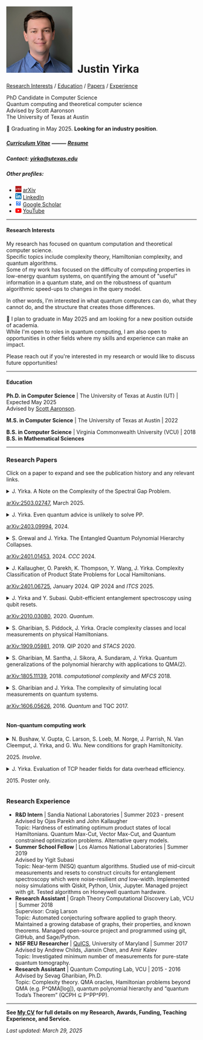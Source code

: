 # <img src="./Headshot1.jpg" style="height: 175px;" />&nbsp; Justin Yirka

[Research Interests](#research-interests) / [Education](#education) / [Papers](#research-papers) / [Experience](#research-experience)

PhD Candidate in Computer Science  
Quantum computing and theoretical computer science  
Advised by Scott Aaronson  
The University of Texas at Austin

📢 Graduating in May 2025. **Looking for an industry position**.

##### [Curriculum Vitae](./CV_JYirka.pdf) ⸻ [Resume](./resume_JustinYirka_quantum.pdf)

##### Contact: [yirka@utexas.edu](mailto:yirka@utexas.edu)

##### Other profiles:

  - <img src="./logos/arxiv.jpg" width="16"> [arXiv](https://arxiv.org/a/yirka_j_1.html)
  - <img src="./logos/linkedin.png" width="16"> [LinkedIn](https://www.linkedin.com/in/justinyirka/)
  - <img src="./logos/googlescholar.png" width="16"> [Google Scholar](https://scholar.google.com/citations?user=UxIpR_UAAAAJ)
  - <img src="./logos/youtube.png" width="16"> [YouTube](https://www.youtube.com/@JustinYirka/playlists)

***

#### Research Interests
My research has focused on quantum computation and theoretical computer science.  
Specific topics include complexity theory, Hamiltonian complexity, and quantum algorithms.  
Some of my work has focused on the difficulty of computing properties in low-energy quantum systems, on quantifying the amount of "useful" information in a quantum state, and on the robustness of quantum algorithmic speed-ups to changes in the query model.

In other words, I'm interested in what quantum computers can do, what they cannot do, and the structure that creates those differences.

📢 I plan to graduate in May 2025 and am looking for a new position outside of academia.  
While I'm open to roles in quantum computing, I am also open to opportunities in other fields where my skills and experience can make an impact.

Please reach out if you're interested in my research or would like to discuss future opportunities!

***

#### Education
**Ph.D. in Computer Science** \| The University of Texas at Austin (UT) \| Expected May 2025  
Advised by [Scott Aaronson](https://www.scottaaronson.com/).

**M.S. in Computer Science** \| The University of Texas at Austin \| 2022

**B.S. in Computer Science**  \| Virginia Commonwealth University (VCU) \| 2018  
**B.S. in Mathematical Sciences**  

***

### Research Papers
Click on a paper to expand and see the publication history and any relevant links.

<details>
<summary>
J. Yirka. A Note on the Complexity of the Spectral Gap Problem.
<p dir="auto"><a href="https://arxiv.org/abs/2503.02747" rel="nofollow">arXiv:2503.02747</a>, March 2025.</p>
</summary>
<ul dir="auto">
<li>Preprint <a href="https://arxiv.org/abs/2403.09994" rel="nofollow">arXiv:2403.09994</a>, March 2025.</li>
</ul>
</details>
<details>
  <summary>
  J. Yirka. Even quantum advice is unlikely to solve PP.
<p dir="auto"><a href="https://arxiv.org/abs/2403.09994" rel="nofollow">arXiv:2403.09994</a>, 2024.</p>
  </summary>
<ul dir="auto">
<li>Preprint <a href="https://arxiv.org/abs/2403.09994" rel="nofollow">arXiv:2403.09994</a> and <a href="https://eccc.weizmann.ac.il/report/2024/052/" rel="nofollow">ECCC:TR24-052</a>, 2024.</li>
</ul>
</details>
<details>
<summary>
S. Grewal and J. Yirka. The Entangled Quantum Polynomial Hierarchy Collapses.
<p dir="auto"><a href="https://arxiv.org/abs/2401.01453" rel="nofollow">arXiv:2401.01453</a>, 2024. <i>CCC</i> 2024.</p>
</summary>
<ul dir="auto">
<li>Computational Complexity Conference (CCC), July 2024. <a href="https://doi.org/10.4230/LIPIcs.CCC.2024.6" rel="nofollow">doi:10.4230/LIPIcs.CCC.2024.6</a>.</li>
<li><a href="https://arxiv.org/abs/2401.01453" rel="nofollow">arXiv:2401.01453</a> and <a href="https://eccc.weizmann.ac.il/report/2024/006/" rel="nofollow">ECCC:TR24-006</a>, January 2024.</li>
<li>Poster available <a href="./slides_and_posters/GYmerged_QIP2024_poster.pdf" rel="nofollow">here</a>.</li>
</ul>
</details>
<details>
  <summary>
  J. Kallaugher, O. Parekh, K. Thompson, Y. Wang, J. Yirka. Complexity Classification of Product State Problems for Local Hamiltonians.
<p dir="auto"><a href="https://arxiv.org/abs/2401.06725" rel="nofollow">arXiv:2401.06725</a>, January 2024. QIP 2024 and <i>ITCS</i> 2025.</p>
  </summary>
<ul dir="auto">
<li>Innovations in Theoretical Computer Science (ITCS), January 2025. <a href="https://doi.org/10.4230/LIPIcs.ITCS.2025.63" rel="nofollow">doi:10.4230/LIPIcs.ITCS.2025.63</a>.<br>
Video available <a href="https://www.youtube.com/watch?v=xvb5q37X7cI" rel="nofollow">here</a>.</li>
<li>Conference on Quantum Information Processing (QIP), 2024.<br>
Video available <a href="https://www.youtube.com/watch?v=k8Rsm4ihNlw" rel="nofollow">here</a>. Slides <a href="./slides_and_posters/KPTWY_QIP2024_slides.pdf" rel="nofollow">here</a>.</li>
<li><a href="https://arxiv.org/abs/2401.06725" rel="nofollow">arXiv:2401.06725</a>, January 2024.</li>
<li>Poster available <a href="./slides_and_posters/KPTWY_2024_poster.pdf" rel="nofollow">here</a>.</li>
<li>Additional slides from a 2024 seminar talk at UT: <a href="./slides_and_posters/RPE2024_slides.pdf" rel="nofollow">here</a>.</li>
</ul>
</details>
<details>
  <summary>
  J. Yirka and Y. Subasi. Qubit-efficient entanglement spectroscopy using qubit resets.
<p dir="auto"><a href="https://arxiv.org/abs/2010.03080" rel="nofollow">arXiv:2010.03080</a>, 2020. <i>Quantum</i>.</p>
  </summary>
<ul dir="auto">
<li><em>Quantum</em>, 5:535, 2021. <a href="https://doi.org/10.22331/q-2021-09-02-535" rel="nofollow">doi:10.22331/q-2021-09-02-535</a>.</li>
<li>Conference for Young Quantum Information Scientists (YQIS), 2021. Slides <a href="./slides_and_posters/YS_YQIS2021_slides.pdf">here</a>.</li>
<li>APS March Meeting, 2021.</li>
<li>Asian Quantum Information Science Conference (AQIS), 2020.  Video <a href="https://youtu.be/J9AnuKkgrIk" rel="nofollow">here</a>.</li>
<li><a href="https://arxiv.org/abs/2010.03080" rel="nofollow">arXiv:2010.03080</a>, 2020.</li>
</ul>
</details>
<details>
  <summary>
  S. Gharibian, S. Piddock, J. Yirka. Oracle complexity classes and local measurements on physical Hamiltonians.
<p dir="auto"><a href="https://arxiv.org/abs/1909.05981" rel="nofollow">arXiv:1909.05981</a>, 2019. QIP 2020 and <i>STACS</i> 2020.</p>
  </summary>
<ul dir="auto">
<li>Symposium on Theoretical Aspects of Computer Science (STACS), 2020. <a href="https://doi.org/10.4230/LIPIcs.STACS.2020.20" rel="nofollow">doi:10.4230/LIPIcs.STACS.2020.20</a>.</li>
<li>Conference on Quantum Information Processing (QIP),  2020.<br>
Video <a href="https://www.koushare.com/video/videodetail/4234" rel="nofollow">here</a>. Slides <a href="./slides_and_posters/GPY_QIP20_slides.pdf" rel="nofollow">here</a>.</li>
<li>Contributed talk at Asian Quantum Information Science Conference (AQIS), 2018.<br>
Slides <a href="./slides_and_posters/GPY18_AQIS_slides.pdf" rel="nofollow">here</a>.</li>
<li><a href="https://arxiv.org/abs/1909.05981" rel="nofollow">arXiv:1909.05981</a>, 2019.</li>
<li>Poster available <a href="./slides_and_posters/GPY_QIP19_poster_final.pdf" rel="nofollow">here</a>.</li>
<li>Additional videos:<br>
Seminar by Sev in "Quantum computing in isolation" series available <a href="https://www.youtube.com/watch?v=i8hLbBpS7Qk" rel="nofollow">here</a>.</li>
</ul>
</details>
<details>
  <summary>
  S. Gharibian, M. Santha, J. Sikora, A. Sundaram, J. Yirka. Quantum generalizations of the polynomial hierarchy with applications to QMA(2).
<p dir="auto"><a href="https://arxiv.org/abs/1805.11139" rel="nofollow">arXiv:1805.11139</a>, 2018. <i>computational complexity</i> and <i>MFCS</i> 2018.</p>
  </summary>
<ul dir="auto">
<li><em>Computational Complexity</em>, 31:12, 2022. <a href="https://doi.org/10.1007/s00037-022-00231-8" rel="nofollow">doi:10.1007/s00037-022-00231-8</a>.</li>
<li>Asian Quantum Information Science Conference (AQIS),  2018.<br>
“Long”/plenary talk: top 7% of submissions.</li>
<li>Symposium on Mathematical Foundations of Computer Science (MFCS), 2018. <a href="https://doi.org/10.4230/LIPIcs.MFCS.2018.58" rel="nofollow">doi:10.4230/LIPIcs.MFCS.2018.58</a>.</li>
<li><a href="https://arxiv.org/abs/1805.11139" rel="nofollow">arXiv:1805.11139</a>, 2018.</li>
</ul>
</details>
<details>
  <summary>
  S. Gharibian and J. Yirka. The complexity of simulating local measurements on quantum systems.
<p dir="auto"><a href="https://arxiv.org/abs/1606.05626" rel="nofollow">arXiv:1606.05626</a>, 2016. <i>Quantum</i> and TQC 2017.</p>
  </summary>
<ul dir="auto">
<li><em>Quantum</em>, 3:189, 2019. <a href="https://doi.org/10.22331/q-2019-09-30-189" rel="nofollow">doi:10.22331/q-2019-09-30-189</a>.</li>
<li>Conference on the Theory of Quantum Computation, Communication, and Cryptography (TQC), 2017. <a href="https://doi.org/10.4230/LIPIcs.TQC.2017.2" rel="nofollow">doi:10.4230/LIPIcs.TQC.2017.2</a>.</li>
<li><a href="https://arxiv.org/abs/1606.05626" rel="nofollow">arXiv:1606.05626</a>, 2016.</li>
<li>Poster available <a href="./slides_and_posters/GY_QIP2017_Poster_final.pdf" rel="nofollow">here</a>.</li>
<li>Additional videos:<br>
Seminar by Sev at Leibniz Universität Hannover available <a href="https://www.youtube.com/watch?v=nCCVg4OOuYM" rel="nofollow">here</a>.</li>
</ul>
</details>


#### Non-quantum computing work

<details>
  <summary>
  N. Bushaw, V. Gupta, C. Larson, S. Loeb, M. Norge, J. Parrish, N. Van Cleemput, J. Yirka, and G. Wu.
  New conditions for graph Hamiltonicity.
  <p dir="auto">2025. <i> Involve</i>.</p>
  </summary>
  <ul dir="auto">
  <li><i>Involve, a Journal of Mathematics</i>, 18(1):79–89, 2025. <a href="https://doi.org/10.2140/involve.2025.18.79" rel="nofollow">doi:10.2140/involve.2025.18.79</a>.</li>
  </ul>
</details>

<details>
  <summary>
  J. Yirka. Evaluation of TCP header fields for data overhead efficiency.
  <p dir="auto">2015. Poster only.</p>
  </summary>
  <ul dir="auto">
  <li><strong>Awarded "Launch Award for Outstanding Research Poster"</strong> at VCU Symposium for Undergraduate Research and Creativity, 2015.</li>
  </ul>
</details>

### Research Experience
  - **R&D Intern** | Sandia National Laboratories | Summer 2023 - present  
  Advised by Ojas Parekh and John Kallaugher  
  Topic: Hardness of estimating optimum product states of local Hamiltonians. Quantum Max-Cut, Vector Max-Cut, and Quantum constrained optimization problems. Alternative query models.
  - **Summer School Fellow** | Los Alamos National Laboratories | Summer 2019  
  Advised by Yigit Subasi  
  Topic: Near-term (NISQ) quantum algorithms. Studied use of mid-circuit measurements and resets to construct circuits for entanglement spectroscopy which were noise-resilient *and* low-width.
  Implemented noisy simulations with Qiskit, Python, Unix, Jupyter. Managed project with git. Tested algorithms on Honeywell quantum hardware.
  - **Research Assistant** | Graph Theory Computational Discovery Lab, VCU | Summer 2018  
  Supervisor: Craig Larson  
  Topic: Automated conjecturing software applied to graph theory.  
  Maintained a growing database of graphs, their properties, and known theorems. Managed open-source project and programmed using git, GitHub, and Sage/Python.
  - **NSF REU Researcher** | [QuICS](https://quics.umd.edu/), University of Maryland | Summer 2017  
  Advised by Andrew Childs, Jianxin Chen, and Amir Kalev  
  Topic: Investigated minimum number of measurements for pure-state quantum tomography.
  - **Research Assistant** | Quantum Computing Lab, VCU | 2015 - 2016  
  Advised by Sevag Gharibian, Ph.D.  
  Topic: Complexity theory. QMA oracles, Hamiltonian problems beyond QMA (e.g. P^QMA[log]), quantum polynomial hierarchy and “quantum Toda’s Theorem” (QCPH ⊆ P^PP^PP).

***

**See [My CV](./CV_JYirka.pdf) for full details on my Research, Awards, Funding, Teaching Experience, and Service.**

*Last updated: March 29, 2025*
